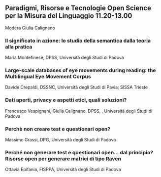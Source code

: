 ## Paradigmi, Risorse e Tecnologie Open Science per la Misura del Linguaggio 11.20-13.00
Modera Giulia Calignano

### Il significato in azione: lo studio della semantica dalla teoria alla pratica
Maria Montefinese, DPSS, Università degli Studi di Padova

### Large-scale databases of eye movements during reading: the Multilingual Eye Movement Corpus
Davide Crepaldi, DSSNC, Università degli Studi di Pavia; SISSA Trieste

### Dati aperti, privacy e aspetti etici, quali soluzioni?
Francesco Vespignani,  Giulia Calignano, DPSS, , Università degli Studi di Padova

### Perchè non creare test e questionari open?
Massimo Grassi, DPG, Università degli Studi di Padova

### Perché non generare test e questionari open… dal principio? Risorse open per generare matrici di tipo Raven
Ottavia Epifania, FISPPA, Università degli Studi di Padova


